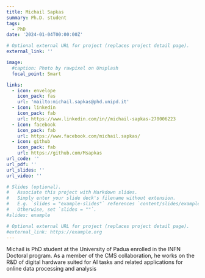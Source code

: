 ```yaml
--- 
title: Michail Sapkas
summary: Ph.D. student
tags:
  - PhD
date: '2024-01-04T00:00:00Z'

# Optional external URL for project (replaces project detail page).
external_link: ''

image:
  #caption: Photo by rawpixel on Unsplash
  focal_point: Smart

links:
  - icon: envelope
    icon_pack: fas
    url: 'mailto:michail.sapkas@phd.unipd.it'
  - icon: linkedin
    icon_pack: fab
    url: https://www.linkedin.com/in//michail-sapkas-270006223
  - icon: facebook
    icon_pack: fab
    url: https://www.facebook.com/michail.sapkas/
  - icon: github
    icon_pack: fab
    url: https://github.com/Msapkas
url_code: ''
url_pdf: ''
url_slides: ''
url_video: ''

# Slides (optional).
#   Associate this project with Markdown slides.
#   Simply enter your slide deck's filename without extension.
#   E.g. `slides = "example-slides"` references `content/slides/example-slides.md`.
#   Otherwise, set `slides = ""`.
#slides: example

# Optional external URL for project (replaces project detail page).
#external_link: https://example.org
---
```


Michail is PhD student at the University of Padua enrolled in the INFN
Doctoral program. As a member of the CMS collaboration, he works on
the R&D of digital hardware suited for AI tasks and related
applications for online data processing and analysis
